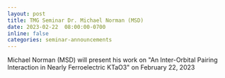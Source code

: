 ```yaml
---
layout: post
title: TMG Seminar Dr. Michael Norman (MSD) 
date: 2023-02-22  08:00:00-0700
inline: false
categories: seminar-announcements
---
```


Michael Norman (MSD)  will present his work on "An Inter-Orbital Pairing Interaction in Nearly Ferroelectric KTaO3" on February 22, 2023 

